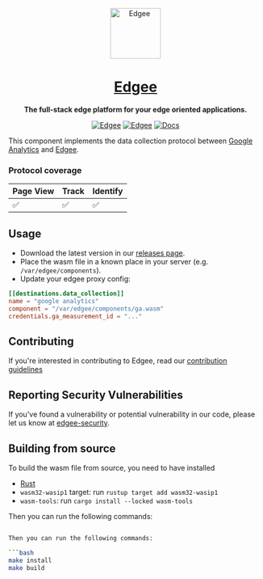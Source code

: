 <div align="center">

<p align="center">
  <a href="https://www.edgee.cloud">
    <picture>
      <source media="(prefers-color-scheme: dark)" srcset="https://cdn.edgee.cloud/img/favicon-dark.svg">
      <img src="https://cdn.edgee.cloud/img/favicon.svg" height="100" alt="Edgee">
    </picture>
    <h1 align="center">Edgee</h1>
  </a>
</p>


**The full-stack edge platform for your edge oriented applications.**

[![Edgee](https://img.shields.io/badge/edgee-open%20source-blueviolet.svg)](https://www.edgee.cloud)
[![Edgee](https://img.shields.io/badge/slack-edgee-blueviolet.svg?logo=slack)](https://www.edgee.cloud/slack)
[![Docs](https://img.shields.io/badge/docs-published-blue)](https://docs.edgee.cloud)

</div>

This component implements the data collection protocol between [Google Analytics](https://marketingplatform.google.com/about/analytics/) and [Edgee](https://www.edgee.cloud).

### Protocol coverage

| Page View | Track | Identify |
| -------- | ------- | ------- |
|  ✅ | ✅ | ✅ |

## Usage

- Download the latest version in our [releases page](../../releases). 
- Place the wasm file in a known place in your server (e.g. `/var/edgee/components`).
- Update your edgee proxy config:
```toml
[[destinations.data_collection]]
name = "google analytics"
component = "/var/edgee/components/ga.wasm"
credentials.ga_measurement_id = "..."
```

## Contributing
If you're interested in contributing to Edgee, read our [contribution guidelines](./CONTRIBUTING.md)

## Reporting Security Vulnerabilities
If you've found a vulnerability or potential vulnerability in our code, please let us know at
[edgee-security](mailto:security@edgee.cloud).

## Building from source

To build the wasm file from source, you need to have installed
- [Rust](https://www.rust-lang.org/tools/install)
- `wasm32-wasip1` target: run `rustup target add wasm32-wasip1`
- `wasm-tools`: run `cargo install --locked wasm-tools`

Then you can run the following commands:

```bash

Then you can run the following commands:

```bash
make install
make build
```